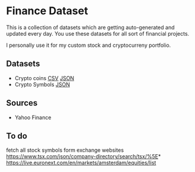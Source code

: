 # Finance Dataset
This is a collection of datasets which are getting auto-generated and updated every day.
You use these datasets for all sort of financial projects.

I personally use it for my custom stock and cryptocurreny portfolio.

## Datasets
* Crypto coins [CSV](./artifacts/crypto.csv) [JSON](.artifacts/crypto.json)
* Crypto Symbols [JSON](.artifacts/crypto-symbols.json)

## Sources
* Yahoo Finance

## To do
fetch all stock symbols form exchange websites
https://www.tsx.com/json/company-directory/search/tsx/%5E*
https://live.euronext.com/en/markets/amsterdam/equities/list
